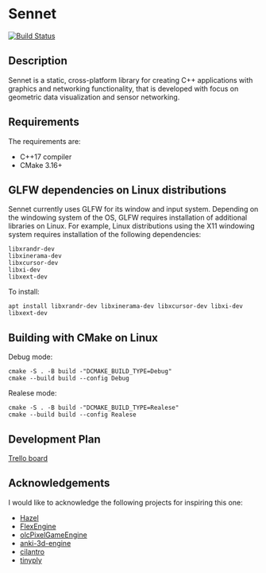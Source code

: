 # Sennet 
[![Build Status](https://travis-ci.com/markvilar/Sennet.svg?branch=master)](https://travis-ci.com/markvilar/Sennet)

## Description
Sennet is a static, cross-platform library for creating C++ applications 
with graphics and networking functionality, that is developed with focus on 
geometric data visualization and sensor networking.

## Requirements
The requirements are:
- C++17 compiler
- CMake 3.16+

## GLFW dependencies on Linux distributions

Sennet currently uses GLFW for its window and input system. Depending on the
windowing system of the OS, GLFW requires installation of additional libraries
on Linux. For example, Linux distributions using the X11 windowing system
requires installation of the following dependencies:
```
libxrandr-dev
libxinerama-dev
libxcursor-dev
libxi-dev
libxext-dev
```

To install:
```
apt install libxrandr-dev libxinerama-dev libxcursor-dev libxi-dev libxext-dev
```

## Building with CMake on Linux

Debug mode:
```
cmake -S . -B build -"DCMAKE_BUILD_TYPE=Debug"
cmake --build build --config Debug
```

Realese mode:
```
cmake -S . -B build -"DCMAKE_BUILD_TYPE=Realese"
cmake --build build --config Realese
```

## Development Plan

[Trello board](https://trello.com/b/iZZPB2t0/sennet)

## Acknowledgements
I would like to acknowledge the following projects for inspiring this one:
- [Hazel](https://github.com/TheCherno/Hazel)
- [FlexEngine](https://github.com/ajweeks/FlexEngine)
- [olcPixelGameEngine](https://github.com/OneLoneCoder/olcPixelGameEngine)
- [anki-3d-engine](https://github.com/godlikepanos/anki-3d-engine)
- [cilantro](https://github.com/kzampog/cilantro)
- [tinyply](https://github.com/ddiakopoulos/tinyply)
